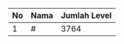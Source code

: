 | No | Nama            | Jumlah Level |
|----|-----------------|--------------|
| 1  | #    |    3764        |
